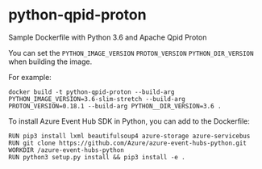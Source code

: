 # python-qpid-proton

Sample Dockerfile with Python 3.6 and Apache Qpid Proton

You can set the `PYTHON_IMAGE_VERSION` `PROTON_VERSION` `PYTHON_DIR_VERSION` when building the image.

For example:

```
docker build -t python-qpid-proton --build-arg PYTHON_IMAGE_VERSION=3.6-slim-stretch --build-arg PROTON_VERSION=0.18.1 --build-arg PYTHON__DIR_VERSION=3.6 .
```

To install Azure Event Hub SDK in Python, you can add to the Dockerfile:

```
RUN pip3 install lxml beautifulsoup4 azure-storage azure-servicebus
RUN git clone https://github.com/Azure/azure-event-hubs-python.git
WORKDIR /azure-event-hubs-python
RUN python3 setup.py install && pip3 install -e .
```
